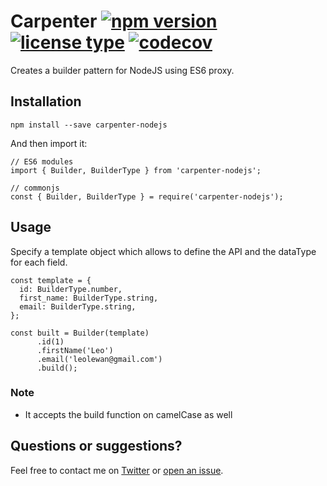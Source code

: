 # Carpenter [![npm version](https://img.shields.io/npm/v/carpenter.svg)](https://www.npmjs.com/package/carpenter-nodejs) [![license type](https://img.shields.io/npm/l/carpenter.svg)](https://github.com/llewan/carpenter.git/blob/master/LICENSE) [![codecov](https://img.shields.io/codecov/c/github/llewan/carpenter.svg)](https://codecov.io/gh/llewan/carpenter)
Creates a builder pattern for NodeJS using ES6 proxy.

## Installation
```
npm install --save carpenter-nodejs
```

And then import it:
```
// ES6 modules
import { Builder, BuilderType } from 'carpenter-nodejs';

// commonjs
const { Builder, BuilderType } = require('carpenter-nodejs');
```

## Usage
Specify a template object which allows to define the API and the dataType for each field.
```
const template = {
  id: BuilderType.number,
  first_name: BuilderType.string,
  email: BuilderType.string,
};

const built = Builder(template)
      .id(1)
      .firstName('Leo')
      .email('leolewan@gmail.com')
      .build();
```

### Note
- It accepts the build function on camelCase as well


## Questions or suggestions?
Feel free to contact me on [Twitter](https://twitter.com/leolewan) or [open an issue](https://github.com/llewan/carpenter/issues/new).

